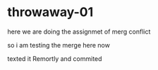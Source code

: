 # throwaway-01

here we are doing the assignmet of merg conflict 

so i am testing the merge here now

texted it Remortly and commited 
